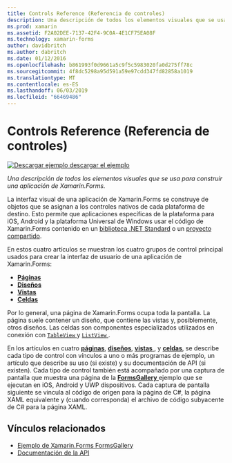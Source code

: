 ```yaml
---
title: Controls Reference (Referencia de controles)
description: Una descripción de todos los elementos visuales que se usa para construir una aplicación de Xamarin.Forms. En este artículo se enumera los grupos de control que conforman la interfaz de usuario de una aplicación de Xamarin.Forms.
ms.prod: xamarin
ms.assetid: F2A02DEE-7137-42F4-9C0A-4E1CF75EA08F
ms.technology: xamarin-forms
author: davidbritch
ms.author: dabritch
ms.date: 01/12/2016
ms.openlocfilehash: b861993f0d9661a5c9f5c5983020fa0d275ff78c
ms.sourcegitcommit: 4f8dc5298a95d591a59e97cdd347fd82858a1019
ms.translationtype: MT
ms.contentlocale: es-ES
ms.lasthandoff: 06/03/2019
ms.locfileid: "66469486"
---
```

# <a name="controls-reference"></a>Controls Reference (Referencia de controles)

[![Descargar ejemplo](~/media/shared/download.png) descargar el ejemplo](https://developer.xamarin.com/samples/FormsGallery/)

_Una descripción de todos los elementos visuales que se usa para construir una aplicación de Xamarin.Forms._

La interfaz visual de una aplicación de Xamarin.Forms se construye de objetos que se asignan a los controles nativos de cada plataforma de destino. Esto permite que aplicaciones específicas de la plataforma para iOS, Android y la plataforma Universal de Windows usar el código de Xamarin.Forms contenido en un [biblioteca .NET Standard](~/cross-platform/app-fundamentals/net-standard.md) o un [proyecto compartido](~/cross-platform/app-fundamentals/shared-projects.md).

En estos cuatro artículos se muestran los cuatro grupos de control principal usados para crear la interfaz de usuario de una aplicación de Xamarin.Forms:

- [**Páginas**](pages.md)
- [**Diseños**](layouts.md)
- [**Vistas**](views.md)
- [**Celdas**](cells.md)

Por lo general, una página de Xamarin.Forms ocupa toda la pantalla. La página suele contener un diseño, que contiene las vistas y, posiblemente, otros diseños. Las celdas son componentes especializados utilizados en conexión con [ `TableView` ](views.md#tableView) y [ `ListView` ](views.md#listView).

En los artículos en cuatro [ **páginas**](pages.md), [ **diseños**](layouts.md), [ **vistas** ](views.md), y [ **celdas**](cells.md), se describe cada tipo de control con vínculos a uno o más programas de ejemplo, un artículo que describe su uso (si existe) y su documentación de API (si existen). Cada tipo de control también está acompañado por una captura de pantalla que muestra una página de la [ **FormsGallery** ](https://developer.xamarin.com/samples/xamarin-forms/FormsGallery/) ejemplo que se ejecutan en iOS, Android y UWP dispositivos. Cada captura de pantalla siguiente se vincula al código de origen para la página de C#, la página XAML equivalente y (cuando corresponda) el archivo de código subyacente de C# para la página XAML.

## <a name="related-links"></a>Vínculos relacionados

- [Ejemplo de Xamarin.Forms FormsGallery](https://developer.xamarin.com/samples/xamarin-forms/FormsGallery/)
- [Documentación de la API](https://docs.microsoft.com/dotnet/api/xamarin.forms?view=xamarin-forms)
